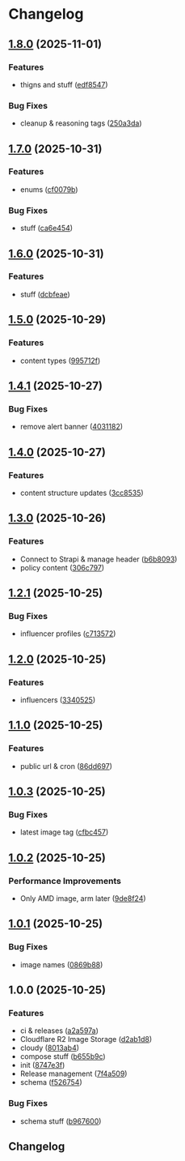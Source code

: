 # Changelog

## [1.8.0](https://github.com/BigBeautifulBoycott/strapi/compare/v1.7.0...v1.8.0) (2025-11-01)


### Features

* thigns and stuff ([edf8547](https://github.com/BigBeautifulBoycott/strapi/commit/edf854741d4660c07074cfd995485975a78753f3))


### Bug Fixes

* cleanup & reasoning tags ([250a3da](https://github.com/BigBeautifulBoycott/strapi/commit/250a3da386611c9397e3a65884b9eb9dc54ee286))

## [1.7.0](https://github.com/BigBeautifulBoycott/strapi/compare/v1.6.0...v1.7.0) (2025-10-31)


### Features

* enums ([cf0079b](https://github.com/BigBeautifulBoycott/strapi/commit/cf0079bb84f0fb13216202411fa2c6815073e596))


### Bug Fixes

* stuff ([ca6e454](https://github.com/BigBeautifulBoycott/strapi/commit/ca6e4549fed392269eb482b9d6ac464a95409c80))

## [1.6.0](https://github.com/BigBeautifulBoycott/strapi/compare/v1.5.0...v1.6.0) (2025-10-31)


### Features

* stuff ([dcbfeae](https://github.com/BigBeautifulBoycott/strapi/commit/dcbfeae63c0c208d1b6739227802ddd6f9de989c))

## [1.5.0](https://github.com/BigBeautifulBoycott/strapi/compare/v1.4.1...v1.5.0) (2025-10-29)


### Features

* content types ([995712f](https://github.com/BigBeautifulBoycott/strapi/commit/995712fc3f21ec8474c66584e8b562900b890844))

## [1.4.1](https://github.com/BigBeautifulBoycott/strapi/compare/v1.4.0...v1.4.1) (2025-10-27)


### Bug Fixes

* remove alert banner ([4031182](https://github.com/BigBeautifulBoycott/strapi/commit/40311826e5b30c9020dbd0ae03e2a33fe40cd247))

## [1.4.0](https://github.com/BigBeautifulBoycott/strapi/compare/v1.3.0...v1.4.0) (2025-10-27)


### Features

* content structure updates ([3cc8535](https://github.com/BigBeautifulBoycott/strapi/commit/3cc8535024b5edbfee42e063e53594b78b65bfbd))

## [1.3.0](https://github.com/BigBeautifulBoycott/strapi/compare/v1.2.1...v1.3.0) (2025-10-26)


### Features

* Connect to Strapi & manage header ([b6b8093](https://github.com/BigBeautifulBoycott/strapi/commit/b6b8093a0f6673bf07f2bf77571fa1bc4161e048))
* policy content ([306c797](https://github.com/BigBeautifulBoycott/strapi/commit/306c79740674f12843d930cb30abc86fafd207a5))

## [1.2.1](https://github.com/BigBeautifulBoycott/strapi/compare/v1.2.0...v1.2.1) (2025-10-25)


### Bug Fixes

* influencer profiles ([c713572](https://github.com/BigBeautifulBoycott/strapi/commit/c713572b25d3a8ea750a38b51039bf7cf1aaeeec))

## [1.2.0](https://github.com/BigBeautifulBoycott/strapi/compare/v1.1.0...v1.2.0) (2025-10-25)


### Features

* influencers ([3340525](https://github.com/BigBeautifulBoycott/strapi/commit/3340525556aa389186791ef8a977c63a4d1c214d))

## [1.1.0](https://github.com/BigBeautifulBoycott/strapi/compare/v1.0.3...v1.1.0) (2025-10-25)


### Features

* public url & cron ([86dd697](https://github.com/BigBeautifulBoycott/strapi/commit/86dd6972f115f658313c9d8431df638b3bb07384))

## [1.0.3](https://github.com/BigBeautifulBoycott/strapi/compare/v1.0.2...v1.0.3) (2025-10-25)


### Bug Fixes

* latest image tag ([cfbc457](https://github.com/BigBeautifulBoycott/strapi/commit/cfbc45712a5d50111d6081dc05e2c24cfe579c30))

## [1.0.2](https://github.com/BigBeautifulBoycott/strapi/compare/v1.0.1...v1.0.2) (2025-10-25)


### Performance Improvements

* Only AMD image, arm later ([9de8f24](https://github.com/BigBeautifulBoycott/strapi/commit/9de8f245a21aafafeb2aa1ebb7fa40f1126d7b24))

## [1.0.1](https://github.com/BigBeautifulBoycott/strapi/compare/v1.0.0...v1.0.1) (2025-10-25)


### Bug Fixes

* image names ([0869b88](https://github.com/BigBeautifulBoycott/strapi/commit/0869b887511d9c40c4856f6764c5d9a282f7bf40))

## 1.0.0 (2025-10-25)


### Features

* ci & releases ([a2a597a](https://github.com/BigBeautifulBoycott/strapi/commit/a2a597a84bc5b36ca7b2667d0c782b386377bd5a))
* Cloudflare R2 Image Storage ([d2ab1d8](https://github.com/BigBeautifulBoycott/strapi/commit/d2ab1d8a5092a8736510bd82b42fd3eb3de7fffd))
* cloudy ([8013ab4](https://github.com/BigBeautifulBoycott/strapi/commit/8013ab484cccd492b3c85b89f1b65549977c2828))
* compose stuff ([b655b9c](https://github.com/BigBeautifulBoycott/strapi/commit/b655b9c15348cc1beb18c3b8cb1da8b4a37fc050))
* init ([8747e3f](https://github.com/BigBeautifulBoycott/strapi/commit/8747e3fb57feca9ec8e55d5d1a11007483d7f4b5))
* Release management ([7f4a509](https://github.com/BigBeautifulBoycott/strapi/commit/7f4a509ca64bfbab6859102603de9e5485d71f10))
* schema ([f526754](https://github.com/BigBeautifulBoycott/strapi/commit/f5267543e5549eb3cb872d2a2779827f9ef0cd45))


### Bug Fixes

* schema stuff ([b967600](https://github.com/BigBeautifulBoycott/strapi/commit/b96760033a6db1e6788e149713b3833d64b17c2e))

## Changelog
